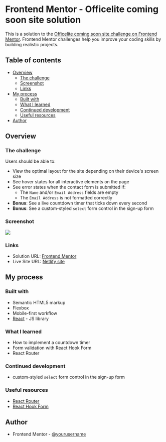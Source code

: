# Frontend Mentor - Officelite coming soon site solution

This is a solution to the [Officelite coming soon site challenge on Frontend Mentor](https://www.frontendmentor.io/challenges/officelite-coming-soon-site-M4DIPNz8g). Frontend Mentor challenges help you improve your coding skills by building realistic projects. 

## Table of contents

- [Overview](#overview)
  - [The challenge](#the-challenge)
  - [Screenshot](#screenshot)
  - [Links](#links)
- [My process](#my-process)
  - [Built with](#built-with)
  - [What I learned](#what-i-learned)
  - [Continued development](#continued-development)
  - [Useful resources](#useful-resources)
- [Author](#author)

## Overview

### The challenge

Users should be able to:

- View the optimal layout for the site depending on their device's screen size
- See hover states for all interactive elements on the page
- See error states when the contact form is submitted if:
  - The `Name` and/or `Email Address` fields are empty
  - The `Email Address` is not formatted correctly
- **Bonus**: See a live countdown timer that ticks down every second
- **Bonus**: See a custom-styled `select` form control in the sign-up form

### Screenshot

![](./screenshot.jpg)

### Links

- Solution URL: [Frontend Mentor](https://www.frontendmentor.io/solutions/coming-soon-site-aO_FO6ZOcL)
- Live Site URL: [Netlify site](https://majestic-profiterole-56030f.netlify.app/)

## My process

### Built with

- Semantic HTML5 markup
- Flexbox
- Mobile-first workflow
- [React](https://reactjs.org/) - JS library

### What I learned

- How to implement a countdown timer
- Form validation with React Hook Form
- React Router

### Continued development

- custom-styled `select` form control in the sign-up form

### Useful resources

- [React Router](https://reactrouter.com/en/main)
- [React Hook Form](https://react-hook-form.com/)

## Author

- Frontend Mentor - [@yourusername](https://www.frontendmentor.io/profile/corjon)